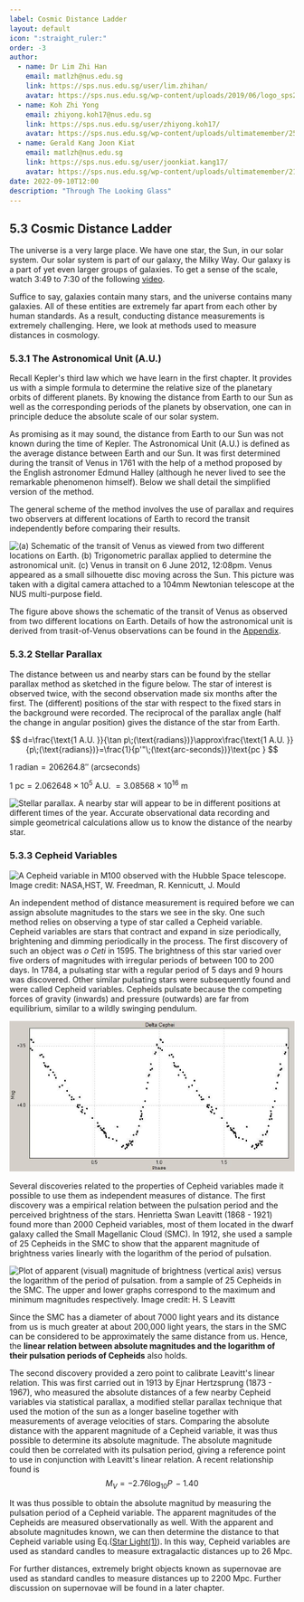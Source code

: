 ```yaml
---
label: Cosmic Distance Ladder
layout: default
icon: ":straight_ruler:"
order: -3
author:
  - name: Dr Lim Zhi Han
    email: matlzh@nus.edu.sg
    link: https://sps.nus.edu.sg/user/lim.zhihan/
    avatar: https://sps.nus.edu.sg/wp-content/uploads/2019/06/logo_sps20.png
  - name: Koh Zhi Yong
    email: zhiyong.koh17@nus.edu.sg
    link: https://sps.nus.edu.sg/user/zhiyong.koh17/
    avatar: https://sps.nus.edu.sg/wp-content/uploads/ultimatemember/25/profile_photo-190x190.jpg?1662811284
  - name: Gerald Kang Joon Kiat
    email: matlzh@nus.edu.sg
    link: https://sps.nus.edu.sg/user/joonkiat.kang17/
    avatar: https://sps.nus.edu.sg/wp-content/uploads/ultimatemember/21/profile_photo-190x190.jpg?1662826964
date: 2022-09-10T12:00
description: "Through The Looking Glass"
---
```

## 5.3 Cosmic Distance Ladder

The universe is a very large place. We have one star, the Sun, in
our solar system. Our solar system is part of our galaxy, the Milky
Way. Our galaxy is a part of yet even larger groups of galaxies. To
get a sense of the scale, watch 3:49 to 7:30 of the following [video](https://www.youtube.com/watch?v=Iy7NzjCmUf0&t=229s).


Suffice to say, galaxies contain many stars, and the universe contains
many galaxies. All of these entities are extremely far apart from
each other by human standards. As a result, conducting distance measurements
is extremely challenging. Here, we look at methods used to measure
distances in cosmology.

### 5.3.1 The Astronomical Unit (A.U.)

Recall Kepler's third law which we have learn in the
first chapter. It provides us with a simple formula to determine the
relative size of the planetary orbits of different planets. By knowing
the distance from Earth to our Sun as well as the corresponding periods
of the planets by observation, one can in principle deduce the absolute
scale of our solar system. 

As promising as it may sound, the distance from Earth to our Sun was
not known during the time of Kepler. The Astronomical Unit (A.U.)
is defined as the average distance between Earth and our Sun. It was
first determined during the transit of Venus in 1761 with the help
of a method proposed by the English astronomer Edmund Halley (although
he never lived to see the remarkable phenomenon himself). Below we
shall detail the simplified version of the method. 

The general scheme of the method involves the use of parallax and
requires two observers at different locations of Earth to record the
transit independently before comparing their results. 

![(a) Schematic of the transit of Venus as viewed from two different
locations on Earth. (b) Trigonometric parallax applied to determine
the astronomical unit. (c) Venus in transit on 6 June 2012, 12:08pm.
Venus appeared as a small silhouette disc moving across the Sun. This
picture was taken with a digital camera attached to a 104mm Newtonian
telescope at the NUS multi-purpose field.](</Resources/Chapter 5/TransitOfVenus.PNG>)

The figure above shows the schematic of the transit of Venus as observed
from two different locations on Earth. Details of how the astronomical
unit is derived from trasit-of-Venus observations can be found in
the [Appendix](<Appendix>).

### 5.3.2 Stellar Parallax

The distance between us and nearby stars can be found by the stellar
parallax method as sketched in the figure below. The star of interest
is observed twice, with the second observation made six months after
the first. The (different) positions of the star with respect to the
fixed stars in the background were recorded. The reciprocal of the
parallax angle (half the change in angular position) gives the distance
of the star from Earth.

$$
d=\frac{\text{1 A.U. }}{\tan p\;(\text{radians})}\approx\frac{\text{1 A.U. }}{p\;(\text{radians})}=\frac{1}{p'"\;(\text{arc-seconds})}\text{pc }
$$

$1\text{ radian}=206264.8''\text{ (arcseconds)}$

$1\text{ pc}=2.062648\times10^{5}\text{ A.U. }=3.08568\times10^{16}\text{ m}$

![Stellar parallax. A nearby star will appear to be in different positions
at different times of the year. Accurate observational data recording
and simple geometrical calculations allow us to know the distance
of the nearby star.](</Resources/Chapter 5/stellar_parallax.png>)


### 5.3.3 Cepheid Variables

![A Cepheid variable in M100 observed with the Hubble Space telescope.
Image credit: <a href="https://apod.nasa.gov/apod/ap960110.html">NASA,HST, W. Freedman, R. Kennicutt, J. Mould</a>](</Resources/Chapter 5/CepheidInM100.png>)

An independent method of distance measurement is required before we
can assign absolute magnitudes to the stars we see in the sky. One
such method relies on observing a type of star called a Cepheid variable.
Cepheid variables are stars that contract and expand in size periodically,
brightening and dimming periodically in the process. The first discovery
of such an object was *o Ceti* in 1595. The brightness of this
star varied over five orders of magnitudes with irregular periods
of between 100 to 200 days. In 1784, a pulsating star with a regular
period of 5 days and 9 hours was discovered. Other similar pulsating
stars were subsequently found and were called Cepheid variables. Cepheids
pulsate because the competing forces of gravity (inwards) and pressure
(outwards) are far from equilibrium, similar to a wildly swinging
pendulum. 

![Variation of brightness of a typical Cepheid.](</Resources/Chapter 5/Delta_Cephei_lightcurve.jpg>)

Several discoveries related to the properties of Cepheid variables
made it possible to use them as independent measures of distance.
The first discovery was a empirical relation between the pulsation
period and the perceived brightness of the stars. Henrietta Swan Leavitt
(1868 - 1921) found more than 2000 Cepheid variables, most of them
located in the dwarf galaxy called the Small Magellanic Cloud (SMC).
In 1912, she used a sample of 25 Cepheids in the SMC to show that
the apparent magnitude of brightness varies linearly with the logarithm
of the period of pulsation. 

![Plot of apparent (visual) magnitude of brightness (vertical axis)
versus the logarithm of the period of pulsation. from a sample of
25 Cepheids in the SMC. The upper and lower graphs correspond to the
maximum and minimum magnitudes respectively. Image credit: <a href="https://articles.adsabs.harvard.edu//full/1912HarCi.173....1L/0000001.000.html?high=4dea8c437115295">H. S Leavitt</a>](</Resources/Chapter 5/BrightnessPeriodGraph.jpeg>)

Since the SMC has a diameter of about 7000 light years and its distance
from us is much greater at about 200,000 light years, the stars in
the SMC can be considered to be approximately the same distance from
us. Hence, the **linear relation between absolute magnitudes
and the logarithm of their  pulsation periods of Cepheids** also holds.

The second discovery provided a zero point to calibrate Leavitt's
linear relation. This was first carried out in 1913 by Ejnar Hertzsprung
(1873 - 1967), who measured the absolute distances of a few nearby
Cepheid variables via statistical parallax, a modified stellar parallax
technique that used the motion of the sun as a longer baseline together
with measurements of average velocities of stars. Comparing the absolute
distance with the apparent magnitude of a Cepheid variable, it was
thus possible to determine its absolute magnitude. The absolute magnitude
could then be correlated with its pulsation period, giving a reference
point to use in conjunction with Leavitt's linear relation.
A recent relationship found is 
$$
M_{V}=-2.76\log_{10}P\,-1.40
$$

It was thus possible to obtain the absolute magnitud by measuring
the pulsation period of a Cepheid variable. The apparent magnitudes
of the Cepheids are measured observationally as well. With the apparent
and absolute magnitudes known, we can then determine the distance
to that Cepheid variable using Eq.([Star Light(1)](<Star Light/#magnitudeDistanceRel>)).
In this way, Cepheid variables are used as standard candles to measure
extragalactic distances up to 26 Mpc. 

For further distances, extremely bright objects known as supernovae
are used as standard candles to measure distances up to 2200 Mpc.
Further discussion on supernovae will be found in a later chapter.